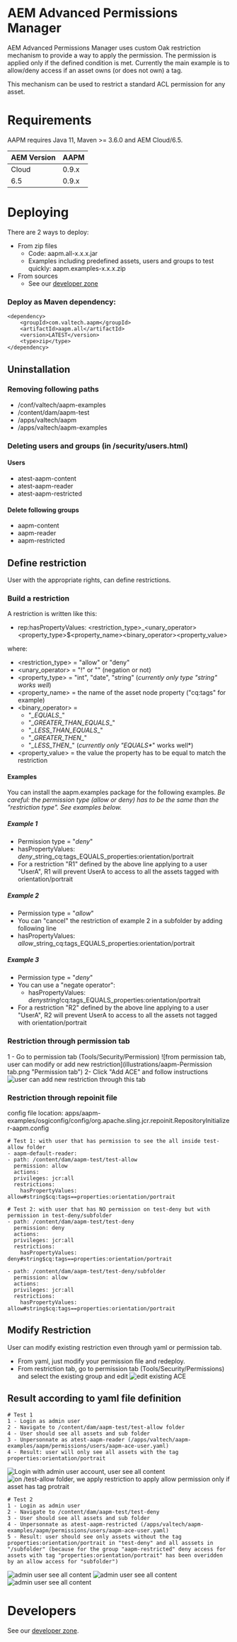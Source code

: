 # AEM Advanced Permissions Manager

AEM Advanced Permissions Manager uses custom Oak restriction mechanism to provide a way to apply the permission.
The permission is applied only if the defined condition is met. Currently the main example is to allow/deny access
if an asset owns (or does not own) a tag.

This mechanism can be used to restrict a standard ACL permission for any asset.

# Requirements

AAPM requires Java 11, Maven >= 3.6.0 and AEM Cloud/6.5.


| AEM Version | AAPM        |
|-------------|-------------|
| Cloud       | 0.9.x       |
| 6.5         | 0.9.x       |

# Deploying
There are 2 ways to deploy:
- From zip files
  - Code: aapm.all-x.x.x.jar
  - Examples including predefined assets, users and groups to test quickly: aapm.examples-x.x.x.zip
- From sources 
  - See our [developer zone](docs/developers.md)

    
### Deploy as Maven dependency:
    <dependency>
        <groupId>com.valtech.aapm</groupId>
        <artifactId>aapm.all</artifactId>
        <version>LATEST</version>
        <type>zip</type>
    </dependency>


## Uninstallation

### Removing following paths
- /conf/valtech/aapm-examples
- /content/dam/aapm-test
- /apps/valtech/aapm
- /apps/valtech/aapm-examples

### Deleting users and groups (in /security/users.html)
#### Users

- atest-aapm-content
- atest-aapm-reader
- atest-aapm-restricted


#### Delete following groups

- aapm-content
- aapm-reader
- aapm-restricted

## Define restriction 
User with the appropriate rights, can define restrictions.

### Build a restriction

A restriction is written like this:

- rep:hasPropertyValues: <restriction_type>_<unary_operator><property_type>$<property_name><binary_operator><property_value>

where:
- <restriction_type> = "allow" or "deny"
- <unary_operator> = "!" or "" (negation or not)
- <property_type> = "int", "date", "string" (*currently only type "string" works well*)
- <property_name> = the name of the asset node property ("cq:tags" for example)
- <binary_operator> = 
    - "*_EQUALS*_" 
    - "*_GREATER_THAN_EQUALS*_"
    - "*_LESS_THAN_EQUALS*_" 
    - "*_GREATER_THEN*_" 
    - "*_LESS_THEN*_" (*currently only "*_EQUALS*_" works well*)
- <property_value> = the value the property has to be equal to match the restriction

#### Examples
You can install the aapm.examples package for the following examples.
*Be careful: the permission type (allow or deny) has to be the same than the "restriction type". See examples below.*

##### Example 1
- Permission type = "*deny*"
- hasPropertyValues: *deny*_string_cq:tags_EQUALS_properties:orientation/portrait
- For a restriction "R1" defined by the above line applying to a user "UserA", R1 will prevent UserA to access to all
  the assets tagged with orientation/portrait

##### Example 2
- Permission type = "*allow*"
- You can "cancel" the restriction of example 2 in a subfolder by adding following line
- hasPropertyValues: *allow*_string_cq:tags_EQUALS_properties:orientation/portrait

##### Example 3
- Permission type = "*deny*"
- You can use a "negate operator":
    - hasPropertyValues: *deny*_string_!cq:tags_EQUALS_properties:orientation/portrait
- For a restriction "R2" defined by the above line applying to a user "UserA", R2 will prevent UserA to access to all
the assets not tagged with orientation/portrait

### Restriction through permission tab
 1 - Go to permission tab (Tools/Security/Permission)
![from permission tab, user can modify or add new restriction](illustrations/aapm-Permission tab.png "Permission tab")
 2- Click "Add ACE" and follow instructions 
![user can add new restriction through this tab](illustrations/aapm-add-new-restriction.png "add ace")
### Restriction through repoinit file
  config file location: apps/aapm-examples/osgiconfig/config/org.apache.sling.jcr.repoinit.RepositoryInitializer-aapm.config

    # Test 1: with user that has permission to see the all inside test-allow folder
    - aapm-default-reader:
    - path: /content/dam/aapm-test/test-allow
      permission: allow
      actions:
      privileges: jcr:all
      restrictions:
        hasPropertyValues: allow#string$cq:tags==properties:orientation/portrait

    # Test 2: with user that has NO permission on test-deny but with permission in test-deny/subfolder
    - path: /content/dam/aapm-test/test-deny
      permission: deny
      actions:
      privileges: jcr:all
      restrictions:
        hasPropertyValues: deny#string$cq:tags==properties:orientation/portrait

    - path: /content/dam/aapm-test/test-deny/subfolder
      permission: allow
      actions:
      privileges: jcr:all
      restrictions:
        hasPropertyValues: allow#string$cq:tags==properties:orientation/portrait

## Modify Restriction

 User can modify existing restriction even through yaml or permission tab. 
 - From yaml, just modify your permission file and redeploy. 
 - From restriction tab, go to permission tab (Tools/Security/Permissions) and select the existing group and edit
![edit existing ACE](illustrations/aapm-see-and-modify-restriction.png "edit exisiting ace")

## Result according to yaml file definition

    # Test 1
    1 - Login as admin user
    2 - Navigate to /content/dam/aapm-test/test-allow folder
    4 - User should see all assets and sub folder
    3 - Unpersonnate as atest-aapm-reader (/apps/valtech/aapm-examples/aapm/permissions/users/aapm-ace-user.yaml)
    4 - Result: user will only see all assets with the tag properties:orientation/portrait
  ![Login with admin user account, user see all content](illustrations/aapm-admin-to-reader.png "Login with admin user account")
  ![on /test-allow folder, we apply restriction to apply allow permission only if asset has tag protrait](illustrations/aapm-reader.png "Impersonate as atest-aapm-reader")

    # Test 2
    1 - Login as admin user
    2 - Navigate to /content/dam/aapm-test/test-deny
    3 - User should see all assets and sub folder
    4 - Unpersonnate as atest-aapm-restricted (/apps/valtech/aapm-examples/aapm/permissions/users/aapm-ace-user.yaml)
    5 - Result: user should see only assets without the tag properties:orientation/portrait in "test-deny" and all asssets in "/subfolder" (because for the group "aapm-restricted" deny access for assets with tag "properties:orientation/portrait" has been overidden by an allow access for "subfolder")
  ![admin user see all content](illustrations/aapm-admin-to-restricted.png "Connect as admin user")
  ![admin user see all content](illustrations/aapm-assets-in-test-deny.png "Display atest-aapm-restricted assets for 'test-deny'")
  ![admin user see all content](illustrations/aapm-assets-in-subfolder.png "Display atest-aapm-restricted assets for 'subfolder")


# Developers

See our [developer zone](docs/developers.md).
